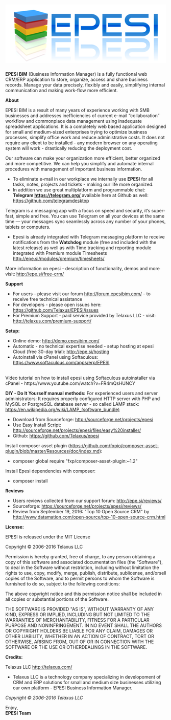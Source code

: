 ![Epesi Logo](/images/logo.png)
=

<b>EPESI BIM</b> (Business Information Manager) is a fully functional web CRM/ERP application to store, organize, access and share business records. Manage your data precisely, flexibly and easily, simplifying internal communication and making work-flow more efficient.

<b>About</b>

EPESI BIM is a result of many years of experience working with SMB businesses and addresses inefficiencies of current e-mail “collaboration” workflow and commonplace data management using inadequate spreadsheet applications. It is a completely web based application designed for small and medium-sized enterprises trying to optimize business processes, simplify office work and reduce administrative costs. It does not require any client to be installed - any modern browser on any operating system will work - drastically reducing the deployment cost.

Our software can make your organization more efficient, better organized and more competitive. We can help you simplify and automate internal procedures with management of important business information.

- To eliminate e-mail in our workplace we internally use <b>EPESI</b> for all tasks, notes, projects and tickets - making our life more organized. 
- In addition we use great multiplatform and programmable chat: <b>Telegram https://telegram.org/</b> available here at Github as well: https://github.com/telegramdesktop

Telegram is a messaging app with a focus on speed and security, it’s super-fast, simple and free. You can use Telegram on all your devices at the same time — your messages sync seamlessly across any number of your phones, tablets or computers.

- Epesi is already integrated with Telegram messaging platform te receive notifications from the <b>Watchdog</b> module (free and included with the latest release) as well as with Time tracking and reporting module integrated with Premium module Timesheets  http://epe.si/modules/premium/timesheets/

More information on epesi - description of functionality, demos and more visit: http://epe.si/free-crm/

<b>Support</b>
- For users - please visit our forum http://forum.epesibim.com/ - to receive free technical assistance
- For developers - please open issues here: https://github.com/Telaxus/EPESI/issues
- For Premium Support - paid service provided by Telaxus LLC - visit: http://telaxus.com/premium-support/

<b>Setup:</b>
- Online demo: http://demo.epesibim.com/
- Automatic - no technical expertise needed - setup hosting at epesi Cloud (free 30-day trial): http://epe.si/hosting
- Autoinstall via cPanel using Softaculous: https://www.softaculous.com/apps/erp/EPESI
</br>
 Video tutorial on how to install epesi using Softaculous autoinstaller via cPanel -  https://www.youtube.com/watch?v=FR4mQsHUNCY

<b>DIY - Do It Yourself manual methods:</b>
For experienced users and server administrators:
It requires properly configured HTTP server with PHP and MySQL or PostgreSQL database server - so called LAMP stack: https://en.wikipedia.org/wiki/LAMP_(software_bundle)

- Download from Sourceforge: http://sourceforge.net/projects/epesi
- Use Easy Install Script: http://sourceforge.net/projects/epesi/files/easy%20installer/
- Github: https://github.com/Telaxus/epesi

Install composer asset plugin (https://github.com/fxpio/composer-asset-plugin/blob/master/Resources/doc/index.md):
- composer global require "fxp/composer-asset-plugin:~1.2"

Install Epesi dependencies with composer:
- composer install

<b>Reviews</b>
- Users reviews collected from our support forum: http://epe.si/reviews/
- Sourceforge: https://sourceforge.net/projects/epesi/reviews/
- Review from September 19, 2016: "Top 10 Open Source CRM" by http://www.datamation.com/open-source/top-10-open-source-crm.html

<b>License:</b>

EPESI is released under the MIT License

Copyright © 2006-2016 Telaxus LLC

Permission is hereby granted, free of charge, to any person obtaining a copy of this software and associated documentation files (the "Software"), to deal in the Software without restriction, including without limitation the rights to use, copy, modify, merge, publish, distribute, sublicense, and/orsell copies of the Software, and to permit persons to whom the Software is furnished to do so, subject to the following conditions:

The above copyright notice and this permission notice shall be included in all copies or substantial portions of the Software.

THE SOFTWARE IS PROVIDED "AS IS", WITHOUT WARRANTY OF ANY KIND, EXPRESS OR IMPLIED, INCLUDING BUT NOT LIMITED TO THE WARRANTIES OF MERCHANTABILITY, FITNESS FOR A PARTICULAR PURPOSE AND NONINFRINGEMENT. IN NO EVENT SHALL THE AUTHORS OR COPYRIGHT HOLDERS BE LIABLE FOR ANY CLAIM, DAMAGES OR OTHER LIABILITY, WHETHER IN AN ACTION OF CONTRACT, TORT OR OTHERWISE, ARISING FROM, OUT OF OR IN CONNECTION WITH THE SOFTWARE OR THE USE OR OTHERDEALINGS IN THE SOFTWARE.

<b>Credits:</b>

Telaxus LLC http://telaxus.com/

- Telaxus LLC is a technology company specializing in developoment of CRM and ERP solutions for small and medium size businesses utilizing our own platform - EPESI Business Information Manager.


<i>Copyright © 2006-2016 Telaxus LLC</i>

Enjoy,  
<b>EPESI Team</b>
